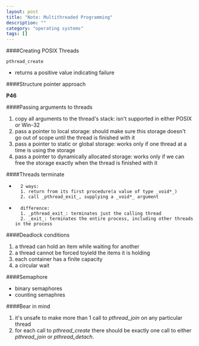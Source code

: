 ```yaml
---
layout: post
title: "Note: Multithreaded Programming"
description: ""
category: "operating systems"
tags: []
---
```


####Creating POSIX Threads

```
pthread_create
```

- returns a positive value indicating failure

####Structure pointer approach

**P46**

####Passing arguments to threads

1. copy all arguments to the thread's stack: isn't supported in either POSIX or Win-32
2. pass a pointer to local storage: should make sure this storage doesn't go out of scope until the thread is finished with it
3. pass a pointer to static or global storage: works only if one thread at a time is using the storage
4. pass a pointer to dynamically allocated storage: works only if we can free the storage exactly when the thread is finished with it

####Threads terminate

-       2 ways:
        1. return from its first procedure(a value of type _void*_)
        2. call _pthread_exit_, supplying a _void*_ argument

-       difference:
        1. _pthread_exit_: terminates just the calling thread
        2. _exit_: terminates the entire process, including other threads in the process

####Deadlock conditions

1. a thread can hold an item while waiting for another
2. a thread cannot be forced toyield the items it is holding
3. each container has a finite capacity
4. a circular wait

####Semaphore

- binary semaphores
- counting semaphres

####Bear in mind

1. it's unsafe to make more than 1 call to _pthread_join_ on any particular thread
2. for each call to _pthread_create_ there should be exactly one call to either _pthread_join_ or _pthread_detach_.

